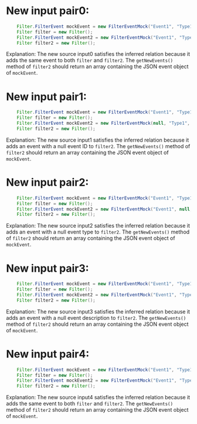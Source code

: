 # New input pair0:
```java
    Filter.FilterEvent mockEvent = new FilterEventMock("Event1", "Type1", "Description1");
    Filter filter = new Filter();
    Filter.FilterEvent mockEvent2 = new FilterEventMock("Event1", "Type1", "Description1");
    Filter filter2 = new Filter();
```
Explanation: The new source input0 satisfies the inferred relation because it adds the same event to both `filter` and `filter2`. The `getNewEvents()` method of `filter2` should return an array containing the JSON event object of `mockEvent`.

# New input pair1:
```java
    Filter.FilterEvent mockEvent = new FilterEventMock("Event1", "Type1", "Description1");
    Filter filter = new Filter();
    Filter.FilterEvent mockEvent2 = new FilterEventMock(null, "Type1", "Description1");
    Filter filter2 = new Filter();
```
Explanation: The new source input1 satisfies the inferred relation because it adds an event with a null event ID to `filter2`. The `getNewEvents()` method of `filter2` should return an array containing the JSON event object of `mockEvent`.

# New input pair2:
```java
    Filter.FilterEvent mockEvent = new FilterEventMock("Event1", "Type1", "Description1");
    Filter filter = new Filter();
    Filter.FilterEvent mockEvent2 = new FilterEventMock("Event1", null, "Description1");
    Filter filter2 = new Filter();
```
Explanation: The new source input2 satisfies the inferred relation because it adds an event with a null event type to `filter2`. The `getNewEvents()` method of `filter2` should return an array containing the JSON event object of `mockEvent`.

# New input pair3:
```java
    Filter.FilterEvent mockEvent = new FilterEventMock("Event1", "Type1", "Description1");
    Filter filter = new Filter();
    Filter.FilterEvent mockEvent2 = new FilterEventMock("Event1", "Type1", null);
    Filter filter2 = new Filter();
```
Explanation: The new source input3 satisfies the inferred relation because it adds an event with a null event description to `filter2`. The `getNewEvents()` method of `filter2` should return an array containing the JSON event object of `mockEvent`.

# New input pair4:
```java
    Filter.FilterEvent mockEvent = new FilterEventMock("Event1", "Type1", "Description1");
    Filter filter = new Filter();
    Filter.FilterEvent mockEvent2 = new FilterEventMock("Event1", "Type1", "Description1");
    Filter filter2 = new Filter();
```
Explanation: The new source input4 satisfies the inferred relation because it adds the same event to both `filter` and `filter2`. The `getNewEvents()` method of `filter2` should return an array containing the JSON event object of `mockEvent`.

